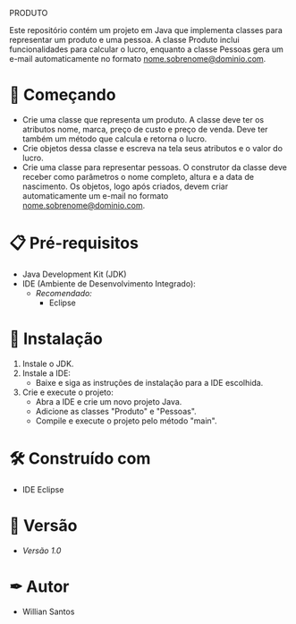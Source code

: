 PRODUTO

Este repositório contém um projeto em Java que implementa classes para representar um produto e uma pessoa. A classe Produto inclui funcionalidades para calcular o lucro, enquanto a classe Pessoas gera um e-mail automaticamente no formato nome.sobrenome@dominio.com.

# 🚀 Começando

- Crie uma classe que representa um produto. A classe deve ter os atributos nome, marca, preço de custo e preço de venda. Deve ter também um método que calcula e retorna o lucro.
- Crie objetos dessa classe e escreva na tela seus atributos e o valor do lucro.
- Crie uma classe para representar pessoas. O construtor da classe deve receber como parâmetros o nome completo, altura e a data de nascimento. Os objetos, logo após criados, devem criar automaticamente um e-mail no formato nome.sobrenome@dominio.com.
  
# 📋 Pré-requisitos

- Java Development Kit (JDK)
- IDE (Ambiente de Desenvolvimento Integrado):
  - *Recomendado:*
    - Eclipse

# 🔧 Instalação

1. Instale o JDK.
2. Instale a IDE:
   - Baixe e siga as instruções de instalação para a IDE escolhida.
3. Crie e execute o projeto:
   - Abra a IDE e crie um novo projeto Java.
   - Adicione as classes "Produto" e "Pessoas".
   - Compile e execute o projeto pelo método "main".

# 🛠 Construído com 

- IDE Eclipse

# 📌 Versão

- *Versão 1.0*

# ✒ Autor

- Willian Santos
